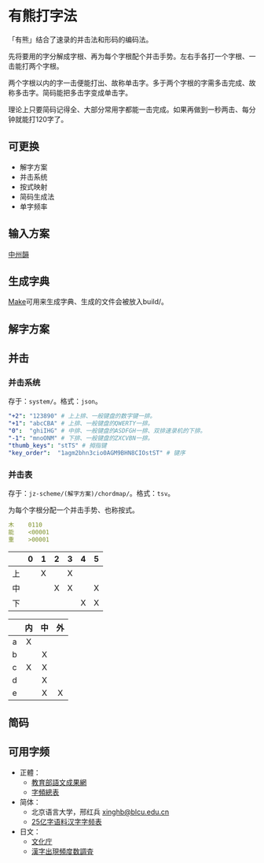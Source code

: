 # 有熊打字法
「有熊」结合了速录的并击法和形码的编码法。

先将要用的字分解成字根、再为每个字根配个并击手势。左右手各打一个字根、一击能打两个字根。

两个字根以内的字一击便能打出、故称单击字。多于两个字根的字需多击完成、故称多击字。简码能把多击字变成单击字。

理论上只要简码记得全、大部分常用字都能一击完成。如果再做到一秒两击、每分钟就能打120字了。

## 可更换
- 解字方案
- 并击系统
- 按式映射
- 简码生成法
- 单字频率

## 输入方案
[中州韻](https://github.com/chenlin014/rime-youxiong)

## 生成字典
[Make](https://www.gnu.org/software/make/manual/make.html)可用来生成字典、生成的文件会被放入build/。

## 解字方案

## 并击

### 并击系统
存于：`system/`。格式：`json`。

```yaml
"+2": "123890" # 上上排、一般键盘的数字键一排。
"+1": "abcCBA" # 上排、一般键盘的QWERTY一排。
"0":  "ghiIHG" # 中排、一般键盘的ASDFGH一排、双排速录机的下排。
"-1": "mnoONM" # 下排、一般键盘的ZXCVBN一排。
"thumb_keys": "stTS" # 拇指键
"key_order":  "1agm2bhn3cio0AGM9BHN8CIOstST" # 键序
```

### 并击表
存于：`jz-scheme/(解字方案)/chordmap/`。格式：`tsv`。

为每个字根分配一个并击手势、也称按式。

```yaml
木    0110
能    <00001
重    >00001
```

|   | 0 | 1 | 2 | 3 | 4 | 5 |
|:-:|:-:|:-:|:-:|:-:|:-:|:-:|
| 上 | |X| |X| | |
| 中 | | |X|X| |X|
| 下 | | | | |X|X|

|   | 内 | 中 | 外 |
|:-:|:-:|:-:|:-:|
| a |X| | |
| b | |X| |
| c |X|X| |
| d | |X| |
| e | |X|X|

## 简码

## 可用字频
- 正體：
    - [教育部語文成果網](https://language.moe.gov.tw/)
    - [字頻總表](https://language.moe.gov.tw/001/Upload/files/SITE_CONTENT/M0001/PIN/biau1.htm?open)
- 简体：
    - 北京语言大学，邢红兵 <xinghb@blcu.edu.cn>
    - [25亿字语料汉字字频表](https://faculty.blcu.edu.cn/xinghb/zh_CN/article/167473/content/1437.htm#article)
- 日文：
    - [文化庁](https://www.bunka.go.jp/)
    - [漢字出現頻度数調査](https://www.bunka.go.jp/seisaku/bunkashingikai/kokugo/nihongokyoiku_hyojun_wg/04/pdf/91934501_08.pdf)
